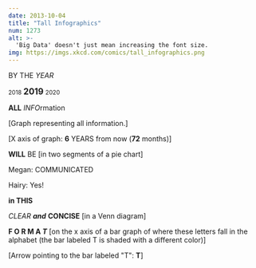 ```yaml
---
date: 2013-10-04
title: "Tall Infographics"
num: 1273
alt: >-
  'Big Data' doesn't just mean increasing the font size.
img: https://imgs.xkcd.com/comics/tall_infographics.png
---
```

BY THE *YEAR*

<small>2018</small> <big>**2019**</big> <small>2020</small>

**ALL** *INFO*rmation

[Graph representing all information.]

[X axis of graph: **6** YEARS from now (**72** months)]

**WILL** BE [in two segments of a pie chart]

Megan: COMMUNICATED

Hairy: Yes!

**in THIS**

*CLEAR* ***and*** **CONCISE** [in a Venn diagram]

**F O R M A *T*** [on the x axis of a bar graph of where these letters fall in the alphabet (the bar labeled T is shaded with a different color)]

[Arrow pointing to the bar labeled "T": **T**]
